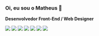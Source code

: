 ### Oi, eu sou o Matheus 👋
<b>Desenvolvedor Front-End / Web Designer</b>
<p>
  <img src='https://img.shields.io/badge/-React-white?style=flat&logo=react&logoColor=blue' />
  <img src='https://img.shields.io/badge/-Javascript-white?style=flat&logo=javascript&logoColor=yellow' />
  <img src='https://img.shields.io/badge/-Typescript-white?style=flat&logo=typescript&logoColor=blue' />
  <img src='https://img.shields.io/badge/-Figma-white?style=flat&logo=figma&logoColor=orange' />
  <img src='https://img.shields.io/badge/-Git-white?style=flat&logo=git&logoColor=orange' />
  <img src='https://img.shields.io/badge/-NPM-white?style=flat&logo=npm&logoColor=red' />
  <img src='https://img.shields.io/badge/-Yarn-white?style=flat&logo=yarn&logoColor=blue' />
</p>
<!--
**amrals/amrals** is a ✨ _special_ ✨ repository because its `README.md` (this file) appears on your GitHub profile.

Here are some ideas to get you started:

- 🔭 I’m currently working on ...
- 🌱 I’m currently learning ...
- 👯 I’m looking to collaborate on ...
- 🤔 I’m looking for help with ...
- 💬 Ask me about ...
- 📫 How to reach me: ...
- 😄 Pronouns: ...
- ⚡ Fun fact: ...
-->
